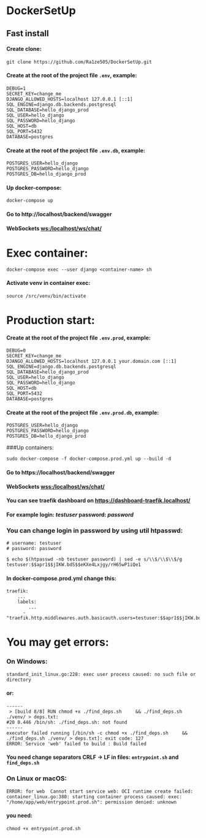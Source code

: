 # DockerSetUp
## Fast install
#### Create clone:
```
git clone https://github.com/Ra1ze505/DockerSetUp.git
```

#### Create at the root of the project file `.env`, example:

```
DEBUG=1
SECRET_KEY=change_me
DJANGO_ALLOWED_HOSTS=localhost 127.0.0.1 [::1]
SQL_ENGINE=django.db.backends.postgresql
SQL_DATABASE=hello_django_prod
SQL_USER=hello_django
SQL_PASSWORD=hello_django
SQL_HOST=db
SQL_PORT=5432
DATABASE=postgres
```

#### Create at the root of the project file `.env.db`, example:

``` 
POSTGRES_USER=hello_django
POSTGRES_PASSWORD=hello_django
POSTGRES_DB=hello_django_prod
```

#### Up docker-compose:

```
docker-compose up
```

#### Go to http://localhost/backend/swagger
#### WebSockets [ws:/localhost/ws/chat/](ws:/localhost/ws/chat/)
# Exec container:

```
docker-compose exec --user django <container-name> sh
```
#### Activate venv in container exec:

```
source /src/venv/bin/activate
```

# Production start:

#### Create at the root of the project file `.env.prod`, example:

```
DEBUG=0
SECRET_KEY=change_me
DJANGO_ALLOWED_HOSTS=localhost 127.0.0.1 your.domain.com [::1]
SQL_ENGINE=django.db.backends.postgresql
SQL_DATABASE=hello_django_prod
SQL_USER=hello_django
SQL_PASSWORD=hello_django
SQL_HOST=db
SQL_PORT=5432
DATABASE=postgres
```

#### Create at the root of the project file `.env.prod.db`, example:

``` 
POSTGRES_USER=hello_django
POSTGRES_PASSWORD=hello_django
POSTGRES_DB=hello_django_prod
```

###Up containers:
```
sudo docker-compose -f docker-compose.prod.yml up --build -d
```

#### Go to https://localhost/backend/swagger
#### WebSockets [wss:/localhost/ws/chat/](wss:/localhost/ws/chat/)
#### You can see traefik dashboard on https://dashboard-traefik.localhost/

#### For example login: _testuser_ password: _password_

### You can change login in password by using util htpasswd:
```
# username: testuser
# password: password

$ echo $(htpasswd -nb testuser password) | sed -e s/\\$/\\$\\$/g
testuser:$$apr1$$jIKW.bdS$$eKXe4Lxjgy/rH65wP1iQe1
```

#### In docker-compose.prod.yml change this:
```
traefik:
    ...
    labels:
        ...
      - "traefik.http.middlewares.auth.basicauth.users=testuser:$$apr1$$jIKW.bdS$$eKXe4Lxjgy/rH65wP1iQe1"
```

# You may get errors:
### On Windows:
```
standard_init_linux.go:228: exec user process caused: no such file or directory
```
#### or:
```
------
 > [build 8/8] RUN chmod +x ./find_deps.sh     && ./find_deps.sh ./venv/ > deps.txt:
#20 0.446 /bin/sh: ./find_deps.sh: not found
------
executor failed running [/bin/sh -c chmod +x ./find_deps.sh     && ./find_deps.sh ./venv/ > deps.txt]: exit code: 127
ERROR: Service 'web' failed to build : Build failed

```
#### You need change separators CRLF -> LF in files: `entrypoint.sh` and `find_deps.sh`

### On Linux or macOS:
```
ERROR: for web  Cannot start service web: OCI runtime create failed: container_linux.go:380: starting container process caused: exec: "/home/app/web/entrypoint.prod.sh": permission denied: unknown
```
#### you need:
```
chmod +x entrypoint.prod.sh 
```

